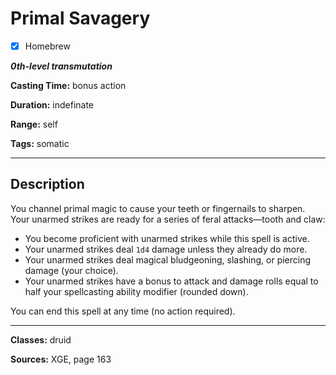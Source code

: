 # Primal Savagery

- [x] Homebrew

***0th-level transmutation***

**Casting Time:** bonus action

**Duration:** indefinate

**Range:** self

**Tags:** somatic

---

## Description
You channel primal magic to cause your teeth or fingernails to sharpen. Your unarmed strikes are ready for a series of feral attacks&mdash;tooth and claw:
- You become proficient with unarmed strikes while this spell is active.
- Your unarmed strikes deal `1d4` damage unless they already do more.
- Your unarmed strikes deal magical bludgeoning, slashing, or piercing damage (your choice).
- Your unarmed strikes have a bonus to attack and damage rolls equal to half your spellcasting ability modifier (rounded down).

You can end this spell at any time (no action required).

---

**Classes:** druid

**Sources:** XGE, page 163

<!-- QA Pass Needed -->
